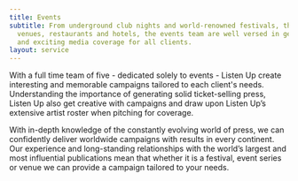```yaml
---
title: Events
subtitle: From underground club nights and world-renowned festivals, through to high-end
  venues, restaurants and hotels, the events team are well versed in generating positive
  and exciting media coverage for all clients.
layout: service
---
```


With a full time team of five - dedicated solely to events - Listen Up create interesting and memorable campaigns tailored to each client's needs. Understanding the importance of generating solid ticket-selling press, Listen Up also get creative with campaigns and draw upon Listen Up’s extensive artist roster when pitching for coverage.

With in-depth knowledge of the constantly evolving world of press, we can confidently deliver worldwide campaigns with results in every continent. Our experience and long-standing relationships with the world’s largest and most influential publications mean that whether it is a festival, event series or venue we can provide a campaign tailored to your needs.